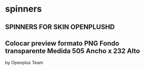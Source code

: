 # spinners
SPINNERS FOR SKIN OPENPLUSHD
----------------------------
Colocar preview formato PNG
Fondo transparente
Medida 505 Ancho x 232 Alto
----------------------------
by Openplus Team

